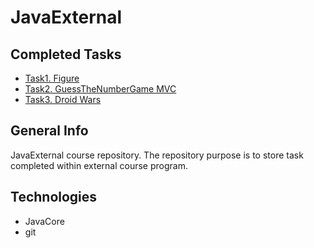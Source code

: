# JavaExternal


## Completed Tasks
* [Task1. Figure](./src/main/java/javaexternal/figure)
* [Task2. GuessTheNumberGame MVC](./src/main/java/javaexternal/gamemvc)
* [Task3. Droid Wars](./src/main/java/javaexternal/droids)

## General Info
JavaExternal course repository. 
The repository purpose is to store task completed within external course program. 

## Technologies
* JavaCore 
* git
